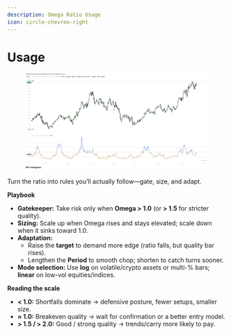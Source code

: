 ```yaml
---
description: Omega Ratio Usage
icon: circle-chevron-right
---
```


# Usage

<figure><img src="../../.gitbook/assets/docs-omega-ratio-002.png" alt=""><figcaption></figcaption></figure>

Turn the ratio into rules you’ll actually follow—gate, size, and adapt.

**Playbook**

* **Gatekeeper:** Take risk only when **Omega > 1.0** (or **> 1.5** for stricter quality).
* **Sizing:** Scale up when Omega rises and stays elevated; scale down when it sinks toward 1.0.
* **Adaptation:**
  * Raise the **target** to demand more edge (ratio falls, but quality bar rises).
  * Lengthen the **Period** to smooth chop; shorten to catch turns sooner.
* **Mode selection:** Use **log** on volatile/crypto assets or multi-% bars; **linear** on low-vol equities/indices.

**Reading the scale**

* **< 1.0:** Shortfalls dominate → defensive posture, fewer setups, smaller size.
* **≈ 1.0:** Breakeven quality → wait for confirmation or a better entry model.
* **> 1.5 / > 2.0:** Good / strong quality → trends/carry more likely to pay.
